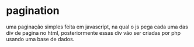 # pagination
uma paginação simples feita em javascript, na qual o js pega cada uma das div de pagina no html, posteriormente essas div vão ser criadas por php usando uma base de dados.
